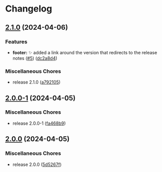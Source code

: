 # Changelog

## [2.1.0](https://github.com/davids-ensemble/tj-jira-panel/compare/v2.0.0-1...v2.1.0) (2024-04-06)


### Features

* **footer:** :sparkles: added a link around the version that redirects to the release notes ([#5](https://github.com/davids-ensemble/tj-jira-panel/issues/5)) ([dc2a8d4](https://github.com/davids-ensemble/tj-jira-panel/commit/dc2a8d4b5513fe5bb9983a75d8ee2284bb749681))


### Miscellaneous Chores

* release 2.1.0 ([a792105](https://github.com/davids-ensemble/tj-jira-panel/commit/a79210505fe2969f5bd9e059a72822f7192fcee6))

## [2.0.0-1](https://github.com/davids-ensemble/tj-jira-panel/compare/v2.0.0...v2.0.0-1) (2024-04-05)


### Miscellaneous Chores

* release 2.0.0-1 ([fa468b9](https://github.com/davids-ensemble/tj-jira-panel/commit/fa468b993e1cfedfae0a0abf6be0d225d1418e85))

## [2.0.0](https://github.com/davids-ensemble/tj-jira-panel/compare/v1.2.0...v2.0.0) (2024-04-05)


### Miscellaneous Chores

* release 2.0.0 ([5d5267f](https://github.com/davids-ensemble/tj-jira-panel/commit/5d5267f1d932e0927ec4369ecee19c8e8fa4b382))
